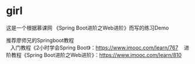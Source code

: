 # girl

这是一个根据慕课网 《Spring Boot进阶之Web进阶》而写的练习Demo

推荐廖师兄的Springboot教程  
    入门教程《2小时学会Spring Boot》：https://www.imooc.com/learn/767
    进阶教程《Spring Boot进阶之Web进阶》：https://www.imooc.com/learn/810
